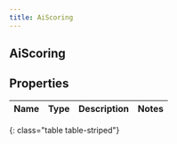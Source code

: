 ```yaml
---
title: AiScoring
---
```

## AiScoring


## Properties

| Name | Type | Description | Notes |
| ------------ | ------------- | ------------- | ------------- |
{: class="table table-striped"}



